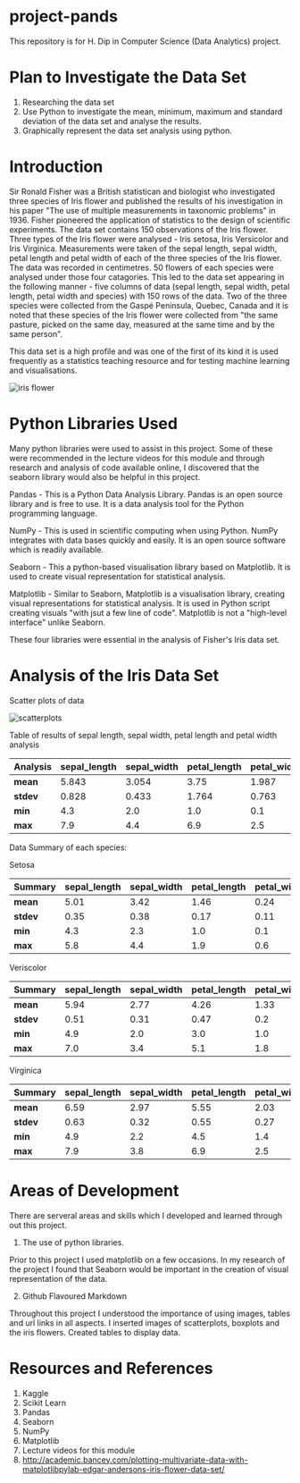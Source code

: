 # project-pands

This repository is for H. Dip in Computer Science (Data Analytics) project.

# Plan to Investigate the Data Set
1. Researching the data set
2. Use Python to investigate the mean, minimum, maximum and standard deviation of the data set and analyse the results.
3. Graphically represent the data set analysis using python.

# Introduction
Sir Ronald Fisher was a British statistican and biologist who investigated three species of Iris flower and published the results of his investigation in his paper "The use of multiple measurements in taxonomic problems" in 1936.
Fisher pioneered the application of statistics to the design of scientific experiments.
The data set contains 150 observations of the Iris flower. 
Three types of the Iris flower were analysed - Iris setosa, Iris Versicolor and Iris Virginica. 
Measurements were taken of the sepal length, sepal width, petal length and petal width of each of the three species of the Iris flower. The data was recorded in centimetres.
50 flowers of each species were analysed under those four catagories. This led to the data set appearing in the following manner - five columns of data (sepal length, sepal width, petal length, petal width and species) with 150 rows of the data. 
Two of the three species were collected from the Gaspé Peninsula, Quebec, Canada and it is noted that these species of the Iris flower were collected from "the same pasture, picked on the same day, measured at the same time and by the same person".

This data set is a high profile and was one of the first of its kind it is used frequently as a statistics teaching resource and for testing machine learning and visualisations.


![iris flower](https://cdn-images-1.medium.com/max/800/0*GVjzZeYrir0R_6-X.png)

# Python Libraries Used
Many python libraries were used to assist in this project. Some of these were recommended in the lecture videos for this module and through research and analysis of code available online, I discovered that the seaborn library would also be helpful in this project. 

Pandas - This is a Python Data Analysis Library. Pandas is an open source library and is free to use. It is a data analysis tool for the Python programming language. 

NumPy - This is used in scientific computing when using Python. NumPy integrates with data bases quickly and easily. It is an open source software which is readily available. 

Seaborn - This a python-based visualisation library based on Matplotlib. It is used to create visual representation for statistical analysis. 

Matplotlib - Similar to Seaborn, Matplotlib is a visualisation library, creating visual representations for statistical analysis. It is used in Python script creating visuals "with jsut a few line of code". Matplotlib is not a "high-level interface" unlike Seaborn. 

These four libraries were essential in the analysis of Fisher's Iris data set. 

# Analysis of the Iris Data Set
Scatter plots of data

![scatterplots](http://academic.bancey.com/wp-content/uploads/2016/08/iris_wm-768x639.png)

Table of results of sepal length, sepal width, petal length and petal width analysis


Analysis   | sepal_length | sepal_width | petal_length | petal_width |
---------- | ------------ | ----------- | ------------ | ----------- |
**mean**   | 5.843        | 3.054       | 3.75         | 1.987       |
**stdev**  | 0.828        | 0.433       | 1.764        | 0.763       |
**min**    | 4.3          | 2.0         | 1.0          | 0.1         |
**max**    | 7.9          | 4.4         | 6.9          | 2.5         |

Data Summary of each species:

Setosa

Summary   | sepal_length | sepal_width | petal_length | petal_width |
--------- | ------------ | ----------- | ------------ | ----------- |
**mean**  | 5.01         | 3.42        | 1.46         | 0.24        |
**stdev** | 0.35         | 0.38        | 0.17         | 0.11        |
**min**   | 4.3          | 2.3         | 1.0          | 0.1         |
**max**   | 5.8          | 4.4         | 1.9          | 0.6         |

Veriscolor

Summary   | sepal_length | sepal_width | petal_length | petal_width |
--------- | ------------ | ----------- | ------------ | ----------- |
**mean**  | 5.94         | 2.77        | 4.26         | 1.33        |
**stdev** | 0.51         | 0.31        | 0.47         | 0.2         |
**min**   | 4.9          | 2.0         | 3.0          | 1.0         |
**max**   | 7.0          | 3.4         | 5.1          | 1.8         |

Virginica

Summary   | sepal_length | sepal_width | petal_length | petal_width |
--------- | ------------ | ----------- | -------------| ----------- |
**mean**  | 6.59         | 2.97        | 5.55         | 2.03        |
**stdev** | 0.63         | 0.32        | 0.55         | 0.27        |
**min**   | 4.9          | 2.2         | 4.5          | 1.4         |
**max**   | 7.9          | 3.8         | 6.9          | 2.5         |



# Areas of Development
There are serveral areas and skills which I developed and learned through out this project. 
1. The use of python libraries.

Prior to this project I used matplotlib on a few occasions. In my research of the project I found that Seaborn would be important in the creation of visual representation of the data.

2. Github Flavoured Markdown

Throughout this project I understood the importance of using images, tables and url links in all aspects.
I inserted images of scatterplots, boxplots and the iris flowers.
Created tables to display data.

# Resources and References

1. Kaggle
2. Scikit Learn
3. Pandas
4. Seaborn
5. NumPy
6. Matplotlib
7. Lecture videos for this module
8. http://academic.bancey.com/plotting-multivariate-data-with-matplotlibpylab-edgar-andersons-iris-flower-data-set/
